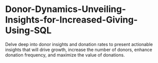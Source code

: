 # Donor-Dynamics-Unveiling-Insights-for-Increased-Giving-Using-SQL
Delve deep into donor insights and donation rates to present actionable insights that will drive growth, increase the number of donors, enhance donation frequency, and maximize the value of donations. 
